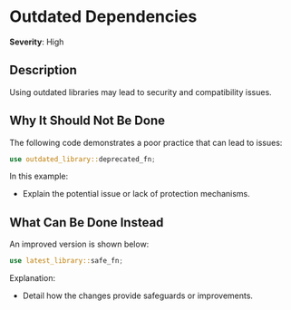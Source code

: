 # Outdated Dependencies

**Severity**: High

## Description
Using outdated libraries may lead to security and compatibility issues.

## Why It Should Not Be Done

The following code demonstrates a poor practice that can lead to issues:

```rust
use outdated_library::deprecated_fn;
```

In this example:
- Explain the potential issue or lack of protection mechanisms.

## What Can Be Done Instead

An improved version is shown below:

```rust
use latest_library::safe_fn;
```

Explanation:
- Detail how the changes provide safeguards or improvements.
